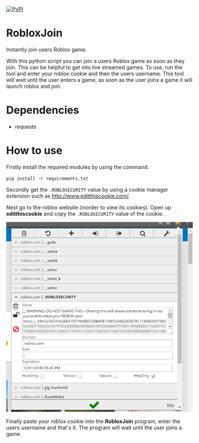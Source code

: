 [![PyPI](https://img.shields.io/badge/Python-3.7-blue.svg)]()

# RobloxJoin
Instantly join users Roblox game.

With this python script you can join a users Roblox game as soon as they join. This can be helpful to get into live streamed games. To use, run the tool and enter your roblox cookie and then the users username. This tool will wait until the user enters a game, as soon as the user joins a game it will launch roblox and join.

Dependencies
=
- requests

How to use
=
Firstly install the required modules by using the command.
    
    pip install -r requirements.txt
    
Secondly get the <code>.ROBLOSECURITY</code> value by using a cookie manager extension such as http://www.editthiscookie.com/.

Next go to the roblox website (inorder to view its cookies). Open up <b>editthiscookie</b> and copy the <code>.ROBLOSECURITY</code> value of the cookie.

![Screenshot](/screenshots/value.png)

Finally paste your roblox cookie into the <b>RobloxJoin</b> program, enter the users username and that's it. The program will wait until the user joins a game.
